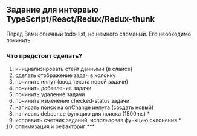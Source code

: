 ## Задание для интервью TypeScript/React/Redux/Redux-thunk

Перед Вами обычный todo-list, но немного сломаный. Его необходимо починить.

### Что предстоит сделать?

1. инициализировать стейт данными <todosTemplate>(в слайсе)
2. сделать отображение задач в колонку
3. починить инпут (ввод текста новой задачи)
4. починить добавление задачи
5. починить удаление задачи
6. починить изменение checked-status задачи
7. написать поиск на onChange инпута (создать новый)
8. написать debounce функцию для поиска (1500ms) *
9. исправить счетчик заданий, использовав функцию склонения *
10. оптимизация и рефакториг ***
